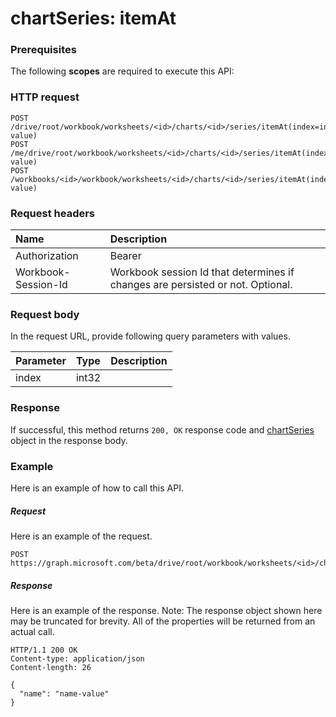 # chartSeries: itemAt


### Prerequisites
The following **scopes** are required to execute this API: 
### HTTP request
<!-- { "blockType": "ignored" } -->
```http
POST /drive/root/workbook/worksheets/<id>/charts/<id>/series/itemAt(index=index-value)
POST /me/drive/root/workbook/worksheets/<id>/charts/<id>/series/itemAt(index=index-value)
POST /workbooks/<id>/workbook/worksheets/<id>/charts/<id>/series/itemAt(index=index-value)

```
### Request headers
| Name       | Description|
|:---------------|:----------|
| Authorization  | Bearer <code>|
| Workbook-Session-Id  | Workbook session Id that determines if changes are persisted or not. Optional.|

### Request body
In the request URL, provide following query parameters with values.

| Parameter	   | Type	|Description|
|:---------------|:--------|:----------|
|index|int32||

### Response
If successful, this method returns `200, OK` response code and [chartSeries](../resources/chartseries.md) object in the response body.

### Example
Here is an example of how to call this API.
##### Request
Here is an example of the request.
<!-- {
  "blockType": "request",
  "name": "chartseries_itemat"
}-->
```http
POST https://graph.microsoft.com/beta/drive/root/workbook/worksheets/<id>/charts/<id>/series/itemAt
```

##### Response
Here is an example of the response. Note: The response object shown here may be truncated for brevity. All of the properties will be returned from an actual call.
<!-- {
  "blockType": "response",
  "truncated": true,
  "@odata.type": "microsoft.graph.chartseries"
} -->
```http
HTTP/1.1 200 OK
Content-type: application/json
Content-length: 26

{
  "name": "name-value"
}
```

<!-- uuid: 8fcb5dbc-d5aa-4681-8e31-b001d5168d79
2015-10-25 14:57:30 UTC -->
<!-- {
  "type": "#page.annotation",
  "description": "chartSeries: itemAt",
  "keywords": "",
  "section": "documentation",
  "tocPath": ""
}-->